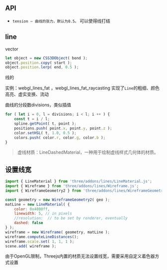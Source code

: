## API
- `tension – 曲线的张力，默认为0.5。`
可以使得线打结

## line
vector
```js
let object = new CSS3DObject( bond );
object.position.copy( start );
object.position.lerp( end, 0.5 );
```
线的

实例：webgl_lines_fat ，webgl_lines_fat_raycasting 
实现了`Line`的粗细、颜色高亮、虚实变换、流动

曲线的分段数divisions，类似插值

```js
for ( let i = 0, l = divisions; i < l; i ++ ) {
    const t = i / l;
    spline.getPoint( t, point );
    positions.push( point.x, point.y, point.z );
    color.setHSL( t, 1.0, 0.5 );
    colors.push( color.r, color.g, color.b );
}
```

> 虚线材质：LineDashedMaterial，一种用于绘制虚线样式几何体的材质。

## 设置线宽
```js
import { LineMaterial } from 'three/addons/lines/LineMaterial.js';
import { Wireframe } from 'three/addons/lines/Wireframe.js';
import { WireframeGeometry2 } from 'three/addons/lines/WireframeGeometry2.js';

const geometry = new WireframeGeometry2( geo );
matLine = new LineMaterial( {
    color: 0x4080ff,
    linewidth: 5, // in pixels
    //resolution:  // to be set by renderer, eventually
    dashed: false
} );
wireframe = new Wireframe( geometry, matLine );
wireframe.computeLineDistances();
wireframe.scale.set( 1, 1, 1 );
scene.add( wireframe );
```

由于OpenGL限制，Threejs内置的材质无法设置线宽，需要采用自定义着色器方式设置